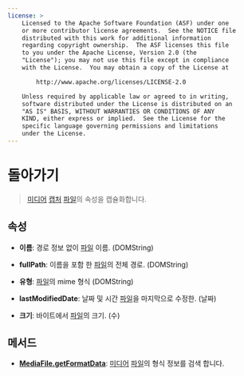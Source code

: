 ```yaml
---
license: >
    Licensed to the Apache Software Foundation (ASF) under one
    or more contributor license agreements.  See the NOTICE file
    distributed with this work for additional information
    regarding copyright ownership.  The ASF licenses this file
    to you under the Apache License, Version 2.0 (the
    "License"); you may not use this file except in compliance
    with the License.  You may obtain a copy of the License at

        http://www.apache.org/licenses/LICENSE-2.0

    Unless required by applicable law or agreed to in writing,
    software distributed under the License is distributed on an
    "AS IS" BASIS, WITHOUT WARRANTIES OR CONDITIONS OF ANY
    KIND, either express or implied.  See the License for the
    specific language governing permissions and limitations
    under the License.
---
```


# 돌아가기

> <a href="../media.html">미디어</a> <a href="capture.html">캡처</a> <a href="../../file/fileobj/fileobj.html">파일</a>의 속성을 캡슐화합니다.

## 속성

*   **이름**: 경로 정보 없이 <a href="../../file/fileobj/fileobj.html">파일</a> 이름. (DOMString)

*   **fullPath**: 이름을 포함 한 <a href="../../file/fileobj/fileobj.html">파일</a>의 전체 경로. (DOMString)

*   **유형**: <a href="../../file/fileobj/fileobj.html">파일</a>의 mime 형식 (DOMString)

*   **lastModifiedDate**: 날짜 및 시간 <a href="../../file/fileobj/fileobj.html">파일</a>을 마지막으로 수정한. (날짜)

*   **크기**: 바이트에서 <a href="../../file/fileobj/fileobj.html">파일</a>의 크기. (수)

## 메서드

*   **<a href="MediaFile.getFormatData.html">MediaFile.getFormatData</a>**: <a href="../media.html">미디어</a> <a href="../../file/fileobj/fileobj.html">파일</a>의 형식 정보를 검색 합니다.
